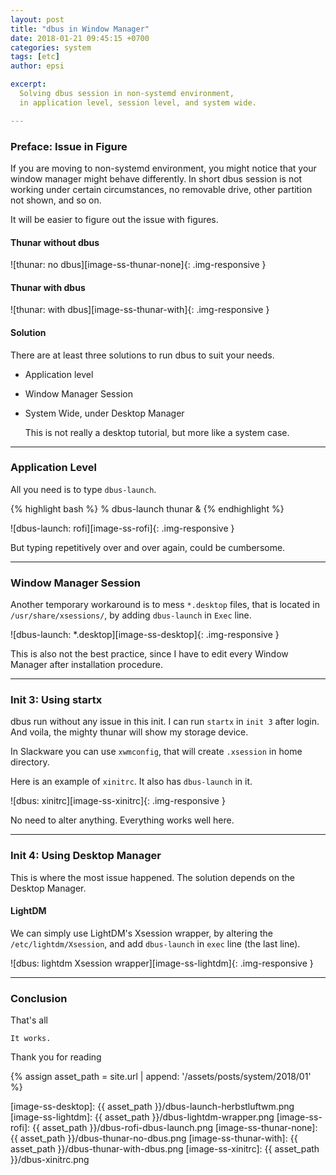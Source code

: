 ```yaml
---
layout: post
title: "dbus in Window Manager"
date: 2018-01-21 09:45:15 +0700
categories: system
tags: [etc]
author: epsi

excerpt:
  Solving dbus session in non-systemd environment,
  in application level, session level, and system wide.

---
```


### Preface: Issue in Figure

If you are moving to non-systemd environment,
you might notice that your window manager might behave differently.
In short dbus session is not working under certain circumstances,
no removable drive, other partition not shown, and so on.

It will be easier to figure out the issue with figures.

#### Thunar without dbus

![thunar: no dbus][image-ss-thunar-none]{: .img-responsive }

#### Thunar with dbus

![thunar: with dbus][image-ss-thunar-with]{: .img-responsive }

#### Solution

There are at least three solutions to run dbus to suit your needs.

* Application level

* Window Manager Session

* System Wide, under Desktop Manager

	This is not really a desktop tutorial, but more like a system case.

-- -- --

### Application Level

All you need is to type <code>dbus-launch</code>.

{% highlight bash %}
% dbus-launch thunar &
{% endhighlight %}

![dbus-launch: rofi][image-ss-rofi]{: .img-responsive }

But typing repetitively over and over again, could be cumbersome.

-- -- --

### Window Manager Session

Another temporary workaround is to mess <code>*.desktop</code> files,
that is located in <code>/usr/share/xsessions/</code>,
by adding <code>dbus-launch</code> in <code>Exec</code> line.

![dbus-launch: *.desktop][image-ss-desktop]{: .img-responsive }

This is also not the best practice,
since I have to edit every Window Manager after installation procedure.

-- -- --

### Init 3: Using startx

dbus run without any issue in this init.
I can run <code>startx</code> in <code>init 3</code> after login.
And voila, the mighty thunar will show my storage device.

In Slackware you can use <code>xwmconfig</code>,
that will create <code>.xsession</code> in home directory.

Here is an example of <code>xinitrc</code>.
It also has <code>dbus-launch</code> in it.

![dbus: xinitrc][image-ss-xinitrc]{: .img-responsive }

No need to alter anything.
Everything works well here.

-- -- --

### Init 4: Using Desktop Manager

This is where the most issue happened.
The solution depends on the Desktop Manager.

#### LightDM

We can simply use LightDM's Xsession wrapper,
by altering the <code>/etc/lightdm/Xsession</code>,
and add <code>dbus-launch</code> in <code>exec</code> line
(the last line).

![dbus: lightdm Xsession wrapper][image-ss-lightdm]{: .img-responsive }

-- -- --

### Conclusion

That's all

	It works.

Thank you for reading

[//]: <> ( -- -- -- links below -- -- -- )

{% assign asset_path = site.url | append: '/assets/posts/system/2018/01' %}

[image-ss-desktop]:     {{ asset_path }}/dbus-launch-herbstluftwm.png
[image-ss-lightdm]:     {{ asset_path }}/dbus-lightdm-wrapper.png
[image-ss-rofi]:        {{ asset_path }}/dbus-rofi-dbus-launch.png
[image-ss-thunar-none]: {{ asset_path }}/dbus-thunar-no-dbus.png
[image-ss-thunar-with]: {{ asset_path }}/dbus-thunar-with-dbus.png
[image-ss-xinitrc]:     {{ asset_path }}/dbus-xinitrc.png
